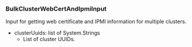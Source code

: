 ### BulkClusterWebCertAndIpmiInput
Input for getting web certificate and IPMI information for multiple clusters.

- clusterUuids: list of System.Strings
  - List of cluster UUIDs.
